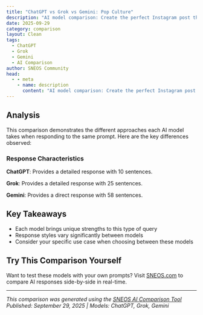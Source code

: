 ```yaml
---
title: "ChatGPT vs Grok vs Gemini: Pop Culture"
description: "AI model comparison: Create the perfect Instagram post that would go viral in 2025 - include caption hashtags and visual ..."
date: 2025-09-29
category: comparison
layout: Clean
tags:
  - ChatGPT
  - Grok
  - Gemini
  - AI Comparison
author: SNEOS Community
head:
  - - meta
    - name: description
      content: "AI model comparison: Create the perfect Instagram post that would go viral in 2025 - include caption hashtags and visual description..."
---
```


<ChatComparison
  title="ChatGPT vs Grok vs Gemini: Pop Culture"
  prompt="Create the perfect Instagram post that would go viral in 2025 - include caption hashtags and visual description"
  :responses='{
    "ChatGPT": "**Visual Description:**  \nA stunning, hyper-realistic digital artwork depicting a harmonious fusion of nature and futuristic technology. The scene shows a lush forest with giant bioluminescent trees glowing in vibrant blues and purples, their branches intertwined with sleek, transparent solar panels and robotic vines. In the center, a young person with an augmented reality interface projected from their hand smiles gently, surrounded by diverse wildlife \u2014 deer with cybernetic antlers, birds with glowing feathers, and butterflies made of light particles. The sky above is a breathtaking gradient of a rising double sun, casting warm golden and pink hues across the landscape. The whole image pulses subtly like a living, breathing ecosystem.\n\n---\n\n**Caption:**  \n\uD83C\uDF3F\u2728 When nature meets technology, the future blooms in harmony. Imagine a world where innovation nurtures the Earth, and every being thrives together. This is not just a dream \u2014 it\u2019s the promise we create today.  \n\nTag a friend who believes in a brighter, greener tomorrow! \uD83C\uDF0D\uD83E\uDD16\uD83D\uDC9A\n\n#FutureIsNow #TechMeetsNature #SustainableLiving #EcoTech #DigitalArt #AIArt #InnovationForGood #GreenFuture #BioluminescentBeauty #AugmentedReality #NextGenVision #NatureLovers #PlanetPositive #ViralArt2025 #InstaInspo\n\n---\n\nWould you like me to tailor this for a specific niche or platform style?",
    "Grok": "### Instagram Post for 2025 - \u0022The Ultimate Glow-Up Challenge\u0022 \uD83C\uDF1F\n\n#### Visual Description:\nThe image is a stunning before-and-after split-screen photo. On the left, it\u0027s a slightly dim, candid shot of a person in cozy, oversized loungewear, messy hair, holding a cup of coffee with a tired expression, captioned \u00222024 Me: Just Surviving.\u0022 On the right, the same person is in a vibrant, confident pose, wearing a trendy, sustainable outfit made of recycled materials (think bold colors like electric teal and neon coral), with glowing skin, sleek hair, and a futuristic smartwatch. They\u0027re surrounded by a sleek, minimalist background with floating holographic plants (a trending 2025 tech-aesthetic). The right side is captioned \u00222025 Me: Thriving.\u0022 The photo has a futuristic neon gradient overlay with a subtle glitch effect for that cutting-edge vibe. A small animated GIF in the corner shows a sparkling \u0022Glow-Up Loading 100%\u0022 bar for extra interactivity.\n\n#### Caption:\n\u00222024 was just the trailer\u20142025 is the blockbuster! \uD83D\uDE80\u2728 Kicking off the year with the ultimate glow-up: mind, body, and soul. Ready to level up with me? Join the #GlowUp2025Challenge and let\u2019s transform together\u2014drop your \u2018before\u2019 pic below and tag a friend to glow up with! \uD83D\uDCAB\uD83D\uDCAA #NewYearNewMe but make it sustainable, futuristic, and unstoppable. \uD83C\uDF0D\uD83D\uDCBB Who\u2019s in? \uD83D\uDC40\u0022\n\n#### Hashtags:\n#GlowUp2025Challenge #NewYearNewMe #LevelUp2025 #FutureIsNow #SustainableStyle #TechAesthetic #MindBodySoul #TransformationTuesday #MotivationMonday #Viral2025 #InspoDaily #GlowUpGoals\n\n#### Why It\u2019s Viral in 2025:\n1. **Trend Relevance**: The post taps into 2025\u2019s predicted obsession with personal transformation, sustainability, and tech-inspired aesthetics (holographic and glitch effects are huge in visual trends). The \u0022Glow-Up Challenge\u0022 encourages user participation, a key driver for viral content.\n2. **Interactive Element**: Asking followers to join the challenge and post their own before pics creates a community-driven movement, increasing shares and engagement.\n3. **Visual Appeal**: The split-screen design with futuristic elements and bold colors is eye-catching and shareable, aligning with 2025\u0027s \u0022hyper-digital\u0022 aesthetic.\n4. **Inspirational Tone**: The caption\u2019s motivational and inclusive vibe resonates with a wide audience looking for a fresh start in the new year.\n5. **Hashtag Strategy**: Combining broad hashtags (#NewYearNewMe) with niche, branded ones (#GlowUp2025Challenge) ensures discoverability and trend creation.\n\nThis post is designed to spark engagement, inspire action, and ride the wave of futuristic, self-improvement-focused content expected to dominate social media in 2025. \uD83C\uDF1F",
    "Gemini": "{\n  \u0022candidates\u0022: [\n    {\n      \u0022content\u0022: {\n        \u0022parts\u0022: [\n          {\n            \u0022text\u0022: \u0022Okay, here\u0027s a recipe for a (hopefully) viral Instagram post in 2025, keeping in mind trends and predicted platform evolution.  It leans into Gen Z\u0027s humor, sustainability, and a dash of unexpected.\\n\\n**Visual Description:**\\n\\n**Video:** Short, maybe 8-10 seconds.  It opens with a close-up of a lush, overgrown balcony or small urban garden, filled with vibrant greenery \u2013 maybe a small hydroponic setup, vertical gardening, some edible flowers, and maybe even a tiny robotic pollinator buzzing around.  The camera slowly pans back to reveal... *someone wearing a completely ridiculous, upcycled outfit made entirely of discarded packaging materials.*\\n\\n*   The outfit is clearly a *DIY, intentionally bad* fashion statement. Think bubble wrap shoulder pads, a skirt made of cereal box panels, a hat constructed from a pizza box, and shoes crafted from plastic bottles. It\u0027s not meant to be glamorous; it\u0027s meant to be funny and a little alarming.\\n*   The person wearing the outfit gives the camera a deadpan expression, then dramatically plucks a single edible flower from their garden and eats it with exaggerated gusto, a tiny smirk playing on their lips.\\n*   Upbeat, slightly off-kilter electronic music plays in the background (something trending on TikTok).\\n*   The video concludes with the person awkwardly twirling, nearly tripping in their bottle-shoes, and the camera cutting to black.\\n\\n**Caption:**\\n\\n\\\u0022Serving you fresh greens *and* fresh... packaging.  \uD83C\uDF31\u267B\uFE0F  When life gives you lemons, you make lemonade. When life gives you Amazon Prime boxes, you make *this*.  Don\u0027t hate, appreciate. My therapist thinks it\u0027s an expression of my inner chaos, but I think it\u0027s called \u2728fashion\u2728. What should I wear next week? Cardboard Couture collection is COMING SOON! #SustainableSwag #TrashToTreasure #UpcycledFashion #DIYDisaster #EcoWarrior #BalconyGarden #FutureIsNow #FashionForwardFail #GenZHumor #DontTakeYourselfTooSeriously #RecycleAndChill #RoboticPollinatorAdventures #CardboardCouture #AmazonPrimeIsMyMuse #SustainableLiving #2025Fashion #IsThisArt #HelpMe #EdibleFlowers #JustKidding...Maybe #ViralChallenge (Tag a friend who would wear this!) \\\u0022\\n**Explanation of why this might go viral in 2025:**\\n\\n*   **Short-Form Video Reigns:**  TikTok and Reels will still be dominant. This is designed for easy, quick consumption.\\n*   **Gen Z Humor:**  Self-deprecating, ironic, and a little weird.  The intentional tackiness is key.\\n*   **Sustainability Focus:**  Eco-consciousness will be even *more* prominent.  Upcycling will be huge.\\n*   **DIY \u0026 Creativity:**  People love to see resourcefulness, especially if it\u0027s funny.\\n*   **Unexpected Juxtaposition:**  Combining a serene, beautiful garden with a ridiculous, environmentally-conscious-but-awful outfit creates visual and comedic contrast.\\n*   **Trending Themes:**  Edible flowers, robotic helpers, urban gardening, and a hint of dystopian absurdity will resonate with current trends.\\n*   **Strong Hashtags:**  A mix of broad and niche hashtags will help the post reach a wider audience and find its tribe. The hashtags also lean into the irony and humor.\\n*   **Call to Action:**  \\\u0022Tag a friend\\\u0022 encourages engagement. \\\u0022What should I wear next week?\\\u0022 hints at future content and builds anticipation.\\n*   **Embracing Failure:**  The \\\u0022Fashion Forward Fail\\\u0022 and \\\u0022DIY Disaster\\\u0022 aspects make it relatable and less intimidating. Authenticity is crucial.\\n*   **Relatable:** Capitalizes on the ever-present Amazon boxes that most people receive on a weekly basis\\n**Important Considerations for 2025:**\\n\\n*   **AI \u0026 Augmented Reality:**  In 2025, expect even more advanced AR filters and AI-powered content creation tools. This post *could* be enhanced with subtle AR effects (e.g., cartoon birds circling the outfit, digital sparkle effects on the edible flower).\\n*   **Platform Algorithm Shifts:** Algorithms will continue to evolve so always keep in mind the newest rules and guidelines.\\n*   **Audio Trends:** Stay on top of the latest viral sounds on TikTok, Instagram Reels and YouTube shorts. This is crucial for discoverability. This caption mentions upbeat electronic music, but you should definitely check the current popular audio trends before posting.\\n\\n**Disclaimer:**  There\u0027s no guaranteed formula for virality. This is based on predictions and current trends. But hopefully, it gives you a good starting point! Good luck!\\n\u0022\n          }\n        ],\n        \u0022role\u0022: \u0022model\u0022\n      },\n      \u0022finishReason\u0022: \u0022STOP\u0022,\n      \u0022avgLogprobs\u0022: -0.91810007363438129\n    }\n  ],\n  \u0022usageMetadata\u0022: {\n    \u0022promptTokenCount\u0022: 22,\n    \u0022candidatesTokenCount\u0022: 996,\n    \u0022totalTokenCount\u0022: 1018,\n    \u0022promptTokensDetails\u0022: [\n      {\n        \u0022modality\u0022: \u0022TEXT\u0022,\n        \u0022tokenCount\u0022: 22\n      }\n    ],\n    \u0022candidatesTokensDetails\u0022: [\n      {\n        \u0022modality\u0022: \u0022TEXT\u0022,\n        \u0022tokenCount\u0022: 996\n      }\n    ]\n  },\n  \u0022modelVersion\u0022: \u0022gemini-2.0-flash\u0022,\n  \u0022responseId\u0022: \u0022FnLaaO_aLPT0vdIP_J39-AM\u0022\n}\n"
  }'
  published-date="11:52"
/>

## Analysis

This comparison demonstrates the different approaches each AI model takes when responding to the same prompt. Here are the key differences observed:

### Response Characteristics

**ChatGPT**: Provides a detailed response with 10 sentences. 

**Grok**: Provides a detailed response with 25 sentences. 

**Gemini**: Provides a direct response with 58 sentences. 

## Key Takeaways

- Each model brings unique strengths to this type of query
- Response styles vary significantly between models
- Consider your specific use case when choosing between these models

## Try This Comparison Yourself

Want to test these models with your own prompts? Visit [SNEOS.com](https://sneos.com) to compare AI responses side-by-side in real-time.

---

*This comparison was generated using the [SNEOS AI Comparison Tool](https://sneos.com)*
*Published: September 29, 2025 | Models: ChatGPT, Grok, Gemini*
